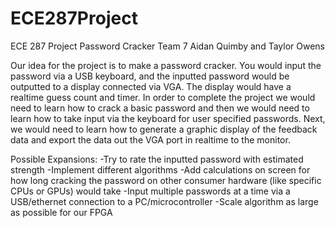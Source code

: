 # ECE287Project

ECE 287 Project
Password Cracker
Team 7
Aidan Quimby and Taylor Owens

Our idea for the project is to make a password cracker. You would input the password via a USB keyboard, and the inputted password would be outputted to a display connected via VGA. The display would have a realtime guess count and timer.
In order to complete the project we would need to learn how to crack a basic password and then we would need to learn how to take input via the keyboard for user specified passwords. Next, we would need to learn how to generate a graphic display of the feedback data and export the data out the VGA port in realtime to the monitor.

Possible Expansions:
-Try to rate the inputted password with estimated strength
-Implement different algorithms
-Add calculations on screen for how long cracking the password on other consumer hardware (like specific CPUs or GPUs) would take
-Input multiple passwords at a time via a USB/ethernet connection to a PC/microcontroller
-Scale algorithm as large as possible for our FPGA
